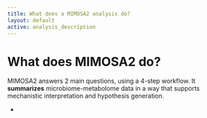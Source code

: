 ```yaml
---
title: What does a MIMOSA2 analysis do?
layout: default
active: analysis_description
---
```

# What does MIMOSA2 do?

MIMOSA2 answers 2 main questions, using a 4-step workflow. It **summarizes** microbiome-metabolome data in a way that supports mechanistic 
interpretation and hypothesis generation.

- 
